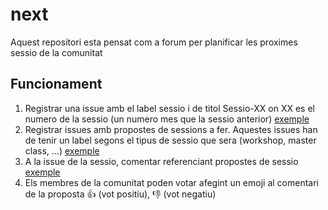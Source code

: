 # next
Aquest repositori esta pensat com a forum per planificar les proximes sessio de la comunitat

## Funcionament

1. Registrar una issue amb el label sessio i de titol Sessio-XX on XX es el numero de la sessio (un numero mes que la sessio anterior) [exemple](https://github.com/hackjustdesvern/next/issues/1)
2. Registrar issues amb propostes de sessions a fer. Aquestes issues han de tenir un label segons el tipus de sessio que sera (workshop, master class, ...) [exemple](https://github.com/hackjustdesvern/next/issues/2)
3. A la issue de la sessio, comentar referenciant propostes de sessio [exemple](https://github.com/hackjustdesvern/next/issues/1#issuecomment-559729916)
4. Els membres de la comunitat poden votar afegint un emoji al comentari de la proposta :+1: (vot positiu), :-1: (vot negatiu)
